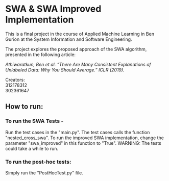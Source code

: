 # SWA & SWA Improved Implementation

This is a final project in the course of Applied Machine Learning in Ben Gurion at the System Information and Software Engineering.

The project explores the proposed approach of the SWA algorithm, presented in the following article:

<i>Athiwaratkun, Ben et al. “There Are Many Consistent Explanations of Unlabeled Data: Why You Should Average.” ICLR (2019).</i>

Creators: <br/>
312178312 <br/>
302361647

## How to run:
### To run the SWA Tests - 
Run the test cases in the "main.py". 
The test cases calls the function "nested_cross_swa". To run the improved SWA implementation, change the parameter "swa_improved" in this function to "True". 
WARNING: The tests could take a while to run.

### To run the post-hoc tests:
Simply run the "PostHocTest.py" file.
